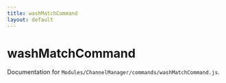 ```yaml
---
title: washMatchCommand
layout: default
---
```


# washMatchCommand

Documentation for `Modules/ChannelManager/commands/washMatchCommand.js`.
